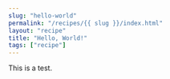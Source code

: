 ```yaml
---
slug: "hello-world"
permalink: "/recipes/{{ slug }}/index.html"
layout: "recipe"
title: "Hello, World!"
tags: ["recipe"]
---
```

This is a test.
